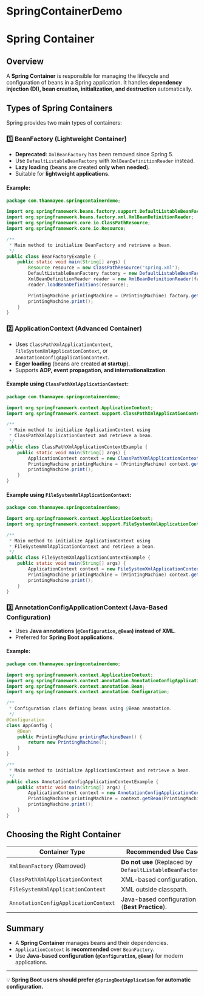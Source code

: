 # SpringContainerDemo

# Spring Container

## Overview

A **Spring Container** is responsible for managing the lifecycle and configuration of beans in a Spring application. It handles **dependency injection (DI), bean creation, initialization, and destruction** automatically.

## Types of Spring Containers

Spring provides two main types of containers:

### 1️⃣ BeanFactory (Lightweight Container)

- **Deprecated**: `XmlBeanFactory` has been removed since Spring 5.
- Use `DefaultListableBeanFactory` with `XmlBeanDefinitionReader` instead.
- **Lazy loading** (beans are created **only when needed**).
- Suitable for **lightweight applications**.

#### Example:

```java
package com.thanmayee.springcontainerdemo;

import org.springframework.beans.factory.support.DefaultListableBeanFactory;
import org.springframework.beans.factory.xml.XmlBeanDefinitionReader;
import org.springframework.core.io.ClassPathResource;
import org.springframework.core.io.Resource;

/**
 * Main method to initialize BeanFactory and retrieve a bean.
 */
public class BeanFactoryExample {
    public static void main(String[] args) {
        Resource resource = new ClassPathResource("spring.xml");
        DefaultListableBeanFactory factory = new DefaultListableBeanFactory();
        XmlBeanDefinitionReader reader = new XmlBeanDefinitionReader(factory);
        reader.loadBeanDefinitions(resource);

        PrintingMachine printingMachine = (PrintingMachine) factory.getBean("printingMachine");
        printingMachine.print();
    }
}
```

### 2️⃣ ApplicationContext (Advanced Container)

- Uses `ClassPathXmlApplicationContext`, `FileSystemXmlApplicationContext`, or `AnnotationConfigApplicationContext`.
- **Eager loading** (beans are created **at startup**).
- Supports **AOP, event propagation, and internationalization**.

#### Example using `ClassPathXmlApplicationContext`:

```java
package com.thanmayee.springcontainerdemo;

import org.springframework.context.ApplicationContext;
import org.springframework.context.support.ClassPathXmlApplicationContext;

/**
 * Main method to initialize ApplicationContext using
 * ClassPathXmlApplicationContext and retrieve a bean.
 */
public class ClassPathXmlApplicationContextExample {
    public static void main(String[] args) {
        ApplicationContext context = new ClassPathXmlApplicationContext("spring.xml");
        PrintingMachine printingMachine = (PrintingMachine) context.getBean("printingMachine");
        printingMachine.print();
    }
}
```

#### Example using `FileSystemXmlApplicationContext`:

```java
package com.thanmayee.springcontainerdemo;

import org.springframework.context.ApplicationContext;
import org.springframework.context.support.FileSystemXmlApplicationContext;

/**
 * Main method to initialize ApplicationContext using
 * FileSystemXmlApplicationContext and retrieve a bean.
 */
public class FileSystemXmlApplicationContextExample {
    public static void main(String[] args) {
        ApplicationContext context = new FileSystemXmlApplicationContext("/src/main/resources/spring.xml");
        PrintingMachine printingMachine = (PrintingMachine) context.getBean("printingMachine");
        printingMachine.print();
    }
}
```

### 3️⃣ AnnotationConfigApplicationContext (Java-Based Configuration)

- Uses **Java annotations (****`@Configuration`****, ****`@Bean`****) instead of XML**.
- Preferred for **Spring Boot applications**.

#### Example:

```java
package com.thanmayee.springcontainerdemo;

import org.springframework.context.ApplicationContext;
import org.springframework.context.annotation.AnnotationConfigApplicationContext;
import org.springframework.context.annotation.Bean;
import org.springframework.context.annotation.Configuration;

/**
 * Configuration class defining beans using @Bean annotation.
 */
@Configuration
class AppConfig {
    @Bean
    public PrintingMachine printingMachineBean() {
        return new PrintingMachine();
    }
}

/**
 * Main method to initialize ApplicationContext and retrieve a bean.
 */
public class AnnotationConfigApplicationContextExample {
    public static void main(String[] args) {
        ApplicationContext context = new AnnotationConfigApplicationContext(AppConfig.class);
        PrintingMachine printingMachine = context.getBean(PrintingMachine.class);
        printingMachine.print();
    }
}
```

## Choosing the Right Container

| Container Type                       | Recommended Use Case                                       |
| ------------------------------------ | ---------------------------------------------------------- |
| `XmlBeanFactory` (Removed)           | **Do not use** (Replaced by `DefaultListableBeanFactory`). |
| `ClassPathXmlApplicationContext`     | XML-based configuration.                                   |
| `FileSystemXmlApplicationContext`    | XML outside classpath.                                     |
| `AnnotationConfigApplicationContext` | Java-based configuration (**Best Practice**).              |

## Summary

- A **Spring Container** manages beans and their dependencies.
- `ApplicationContext` is **recommended** over `BeanFactory`.
- Use **Java-based configuration (****`@Configuration`****, ****`@Bean`****)** for modern applications.

---

💡 **Spring Boot users should prefer ****`@SpringBootApplication`**** for automatic configuration.** 